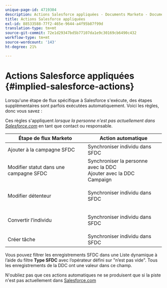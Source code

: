 ```yaml
---
unique-page-id: 4719304
description: Actions Salesforce appliquées - Documents Marketo - Documentation du produit
title: Actions Salesforce appliquées
exl-id: 88533588-77f2-465e-9644-a4f95b87f99d
translation-type: tm+mt
source-git-commit: 72e1d29347bd5b77107da1e9c30169cb6490c432
workflow-type: tm+mt
source-wordcount: '143'
ht-degree: 21%

---
```


# Actions Salesforce appliquées {#implied-salesforce-actions}

Lorsqu&#39;une étape de flux spécifique à Salesforce s&#39;exécute, des étapes supplémentaires sont parfois exécutées automatiquement. Voici les règles, donc vous savez :

Ces règles s&#39;appliquent _lorsque la personne n&#39;est pas actuellement dans [Salesforce.com](https://Salesforce.com)_ en tant que contact ou responsable.

<table> 
 <thead> 
  <tr> 
   <th>Étape de flux Marketo</th> 
   <th>Action automatique</th> 
  </tr> 
 </thead> 
 <tbody> 
  <tr> 
   <td>Ajouter à la campagne SFDC</td> 
   <td>Synchroniser individu dans SFDC</td> 
  </tr> 
  <tr> 
   <td>Modifier statut dans une campagne SFDC</td> 
   <td>Synchroniser la personne avec la DDC<br>Ajouter avec la DDC Campaign</td> 
  </tr> 
  <tr> 
   <td>Modifier détenteur</td> 
   <td><p>Synchroniser individu dans SFDC</p></td> 
  </tr> 
  <tr> 
   <td>Convertir l’individu</td> 
   <td><p>Synchroniser individu dans SFDC</p></td> 
  </tr> 
  <tr> 
   <td>Créer tâche</td> 
   <td>Synchroniser individu dans SFDC</td> 
  </tr> 
 </tbody> 
</table>

Vous pouvez filtrer les enregistrements SFDC dans une Liste dynamique à l’aide du filtre **Type SFDC** avec l’opérateur défini sur &quot;n’est pas vide&quot;. Tous les enregistrements de la DDC ont une valeur dans ce champ.

N&#39;oubliez pas que ces actions automatiques ne se produisent que si la piste n&#39;est pas actuellement dans [Salesforce.com](https://salesforce.com)
